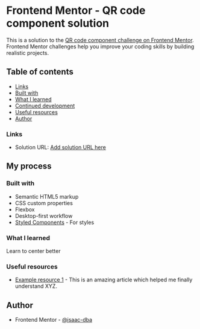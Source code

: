 # Frontend Mentor - QR code component solution

This is a solution to the [QR code component challenge on Frontend Mentor](https://www.frontendmentor.io/challenges/qr-code-component-iux_sIO_H). Frontend Mentor challenges help you improve your coding skills by building realistic projects. 

## Table of contents
  - [Links](#links)
  - [Built with](#built-with)
  - [What I learned](#what-i-learned)
  - [Continued development](#continued-development)
  - [Useful resources](#useful-resources)
- [Author](#author)





### Links

- Solution URL: [Add solution URL here]()


## My process

### Built with

- Semantic HTML5 markup
- CSS custom properties
- Flexbox
- Desktop-first workflow
- [Styled Components](https://styled-components.com/) - For styles



### What I learned

 Learn to center better

### Useful resources

- [Example resource 1](https://fonts.google.com) - This is an amazing article which helped me finally understand XYZ.

## Author

- Frontend Mentor - [@isaac-dba](https://www.frontendmentor.io/home)

